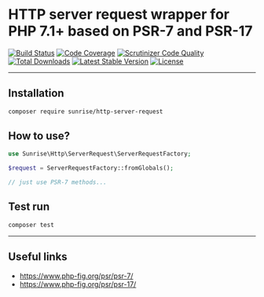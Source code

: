 # HTTP server request wrapper for PHP 7.1+ based on PSR-7 and PSR-17

[![Build Status](https://circleci.com/gh/sunrise-php/http-server-request.svg?style=shield)](https://circleci.com/gh/sunrise-php/http-server-request)
[![Code Coverage](https://scrutinizer-ci.com/g/sunrise-php/http-server-request/badges/coverage.png?b=master)](https://scrutinizer-ci.com/g/sunrise-php/http-server-request/?branch=master)
[![Scrutinizer Code Quality](https://scrutinizer-ci.com/g/sunrise-php/http-server-request/badges/quality-score.png?b=master)](https://scrutinizer-ci.com/g/sunrise-php/http-server-request/?branch=master)
[![Total Downloads](https://poser.pugx.org/sunrise/http-server-request/downloads?format=flat)](https://packagist.org/packages/sunrise/http-server-request)
[![Latest Stable Version](https://poser.pugx.org/sunrise/http-server-request/v/stable?format=flat)](https://packagist.org/packages/sunrise/http-server-request)
[![License](https://poser.pugx.org/sunrise/http-server-request/license?format=flat)](https://packagist.org/packages/sunrise/http-server-request)

---

## Installation

```bash
composer require sunrise/http-server-request
```

## How to use?

```php
use Sunrise\Http\ServerRequest\ServerRequestFactory;

$request = ServerRequestFactory::fromGlobals();

// just use PSR-7 methods...
```

## Test run

```bash
composer test
```

---

## Useful links

* https://www.php-fig.org/psr/psr-7/
* https://www.php-fig.org/psr/psr-17/
